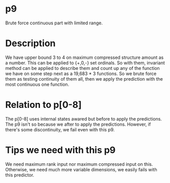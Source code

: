 # p9
Brute force continuous part with limited range.

# Description
We have upper bound 3 to 4 on maximum compressed structure amount as a number.
This can be applied to {+,0,-} set ordinals.
So with them, invariant method can be applied to describe them and count up any of the function we have on some step next as a 19,683 \* 3 functions.
So we brute force them as testing continuity of them all, then we apply the prediction with the most continuous one function.

# Relation to p\[0-8\]
The p\[0-8\] uses internal states awared but before to apply the predictions.
The p9 isn't so because we after to apply the predictions.
However, if there's some discontinuity, we fail even with this p9.

# Tips we need with this p9
We need maximum rank input nor maximum compressed input on this.
Otherwise, we need much more variable dimensions, we easily fails with this predictor.
